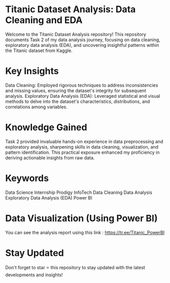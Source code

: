# Titanic Dataset Analysis: Data Cleaning and EDA
Welcome to the Titanic Dataset Analysis repository! This repository documents Task 2 of my data analysis journey, focusing on data cleaning, exploratory data analysis (EDA), and uncovering insightful patterns within the Titanic dataset from Kaggle.
# Key Insights
Data Cleaning: Employed rigorous techniques to address inconsistencies and missing values, ensuring the dataset's integrity for subsequent analysis.
Exploratory Data Analysis (EDA): Leveraged statistical and visual methods to delve into the dataset's characteristics, distributions, and correlations among variables.
# Knowledge Gained
Task 2 provided invaluable hands-on experience in data preprocessing and exploratory analysis, sharpening skills in data cleaning, visualization, and pattern identification. This practical exposure enhanced my proficiency in deriving actionable insights from raw data.
# Keywords
Data Science
Internship
Prodigy InfoTech
Data Cleaning
Data Analysis
Exploratory Data Analysis (EDA)
Power BI
# Data Visualization (Using Power BI)
You can see the analysis report using this link : https://tr.ee/Titanic_PowerBI
# Stay Updated
Don't forget to star ⭐ this repository to stay updated with the latest developments and insights!

